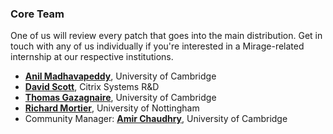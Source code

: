 ### Core Team

One of us will review every patch that goes into the main distribution.  Get in
touch with any of us individually if you're interested in a Mirage-related internship
at our respective institutions.

* **[Anil Madhavapeddy](http://anil.recoil.org)**, University of Cambridge
* **[David Scott](http://dave.recoil.org)**, Citrix Systems R&D
* **[Thomas Gazagnaire](http://thomas.gazagnaire.org)**, University of Cambridge
* **[Richard Mortier](http://www.cs.nott.ac.uk/~rmm/)**, University of Nottingham
* Community Manager: **[Amir Chaudhry](http://amirchaudhry.com/)**, University of Cambridge
